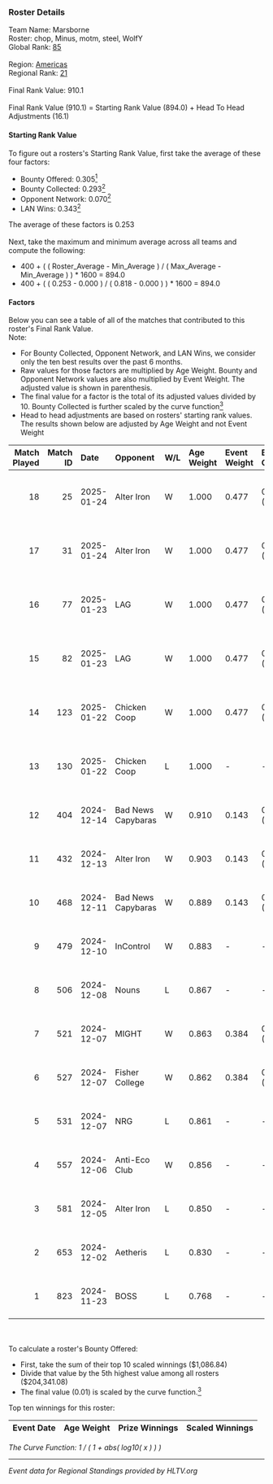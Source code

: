 ### Roster Details<br />
Team Name: Marsborne<br />
Roster: chop, Minus, motm, steel, WolfY<br />
Global Rank: [85](../../standings_global_2025_01_27.md)<br />
<br />
Region: [Americas]( ../../standings_americas_2025_01_27.md)<br />
Regional Rank: [21]( ../../standings_americas_2025_01_27.md)<br />
<br />
Final Rank Value:  910.1<br />
<br />
Final Rank Value (910.1) = Starting Rank Value (894.0) + Head To Head Adjustments (16.1)<br />

#### Starting Rank Value<br />
To figure out a rosters's Starting Rank Value, first take the average of these four factors:<br />
- Bounty Offered: 0.305[<sup>1</sup>](#table2)
- Bounty Collected: 0.293[<sup>2</sup>](#table1)
- Opponent Network: 0.070[<sup>2</sup>](#table1)
- LAN Wins: 0.343[<sup>2</sup>](#table1)

The average of these factors is 0.253<br />
<br />
Next, take the maximum and minimum average across all teams and compute the following:<br />
- 400 + ( ( Roster_Average - Min_Average ) / ( Max_Average - Min_Average ) ) * 1600 = 894.0
- 400 + ( ( 0.253 - 0.000 ) / ( 0.818 - 0.000 ) ) * 1600 = 894.0


#### Factors<br />
Below you can see a table of all of the matches that contributed to this roster's Final Rank Value.<br />
Note:<br />

- For Bounty Collected, Opponent Network, and LAN Wins, we consider only the ten best results over the past 6 months.
- Raw values for those factors are multiplied by Age Weight. Bounty and Opponent Network values are also multiplied by Event Weight. The adjusted value is shown in parenthesis.
- The final value for a factor is the total of its adjusted values divided by 10. Bounty Collected is further scaled by the curve function[<sup>3</sup>](#curveFunction)
- Head to head adjustments are based on rosters' starting rank values. The results shown below are adjusted by Age Weight and not Event Weight
<span id="table1"></span><br />


| Match Played | Match ID | Date       | Opponent           | W/L | Age Weight | Event Weight | Bounty Collected | Opponent Network | LAN Wins  | H2H Adj. | Roster                             |
| -: | -: | :- | :- | :- | :- | :- | :- | :- | :- | -: | :- |
|           18 |       25 | 2025-01-24 | Alter Iron         | W   | 1.000      | 0.477        | 0.018 (0.009)    | 0.293 (0.140)    | 0 (0.000) |     8.38 | chop, Minus, motm, steel, WolfY    |
|           17 |       31 | 2025-01-24 | Alter Iron         | W   | 1.000      | 0.477        | 0.018 (0.009)    | 0.293 (0.140)    | 0 (0.000) |     9.00 | chop, Minus, motm, steel, WolfY    |
|           16 |       77 | 2025-01-23 | LAG                | W   | 1.000      | 0.477        | 0.004 (0.002)    | 0.119 (0.057)    | 0 (0.000) |     5.81 | chop, Minus, motm, steel, WolfY    |
|           15 |       82 | 2025-01-23 | LAG                | W   | 1.000      | 0.477        | 0.004 (0.002)    | 0.119 (0.057)    | 0 (0.000) |     6.13 | chop, Minus, motm, steel, WolfY    |
|           14 |      123 | 2025-01-22 | Chicken Coop       | W   | 1.000      | 0.477        | 0.014 (0.007)    | 0.158 (0.076)    | 0 (0.000) |     7.33 | chop, Grizz, Minus, motm, steel    |
|           13 |      130 | 2025-01-22 | Chicken Coop       | L   | 1.000      | -            | -                | -                | -         |   -24.73 | chop, Grizz, Minus, motm, steel    |
|           12 |      404 | 2024-12-14 | Bad News Capybaras | W   | 0.910      | 0.143        | 0.002 (0.000)    | 0.289 (0.038)    | 0 (0.000) |     9.53 | chop, cxzi, motm, Skadoodle, steel |
|           11 |      432 | 2024-12-13 | Alter Iron         | W   | 0.903      | 0.143        | 0.018 (0.002)    | 0.293 (0.038)    | 0 (0.000) |     8.80 | chop, cxzi, motm, Skadoodle, steel |
|           10 |      468 | 2024-12-11 | Bad News Capybaras | W   | 0.889      | 0.143        | 0.002 (0.000)    | 0.289 (0.037)    | -         |     9.55 | chop, cxzi, motm, Skadoodle, steel |
|            9 |      479 | 2024-12-10 | InControl          | W   | 0.883      | -            | -                | -                | -         |     1.87 | chop, cxzi, motm, Skadoodle, steel |
|            8 |      506 | 2024-12-08 | Nouns              | L   | 0.867      | -            | -                | -                | -         |    -6.31 | chop, cxzi, motm, steel, taggy     |
|            7 |      521 | 2024-12-07 | MIGHT              | W   | 0.863      | 0.384        | 0.006 (0.002)    | 0.160 (0.053)    | 1 (0.863) |    10.34 | chop, cxzi, motm, steel, taggy     |
|            6 |      527 | 2024-12-07 | Fisher College     | W   | 0.862      | 0.384        | 0.016 (0.005)    | 0.194 (0.064)    | 1 (0.862) |    13.88 | chop, cxzi, motm, steel, taggy     |
|            5 |      531 | 2024-12-07 | NRG                | L   | 0.861      | -            | -                | -                | -         |    -4.01 | chop, cxzi, motm, steel, taggy     |
|            4 |      557 | 2024-12-06 | Anti-Eco Club      | W   | 0.856      | -            | -                | -                | 1 (0.856) |     2.62 | chop, cxzi, motm, steel, taggy     |
|            3 |      581 | 2024-12-05 | Alter Iron         | L   | 0.850      | -            | -                | -                | -         |   -18.34 | chop, cxzi, motm, Skadoodle, steel |
|            2 |      653 | 2024-12-02 | Aetheris           | L   | 0.830      | -            | -                | -                | -         |   -17.49 | chop, cxzi, motm, Skadoodle, steel |
|            1 |      823 | 2024-11-23 | BOSS               | L   | 0.768      | -            | -                | -                | -         |    -6.30 | chop, cxzi, motm, Skadoodle, steel |

<br />
<span id="table2"></span><br />
To calculate a roster's Bounty Offered:<br />

- First, take the sum of their top 10 scaled winnings ($1,086.84)
- Divide that value by the 5th highest value among all rosters ($204,341.08)
- The final value (0.01) is scaled by the curve function.[<sup>3</sup>](#curveFunction)

Top ten winnings for this roster:<br />

| Event Date | Age Weight | Prize Winnings | Scaled Winnings |
| :- | -: | :- | :- |


<span id="curveFunction"></span>_The Curve Function: 1 / ( 1 + abs( log10( x ) ) )_<br />

---
_Event data for Regional Standings provided by HLTV.org_<br />
